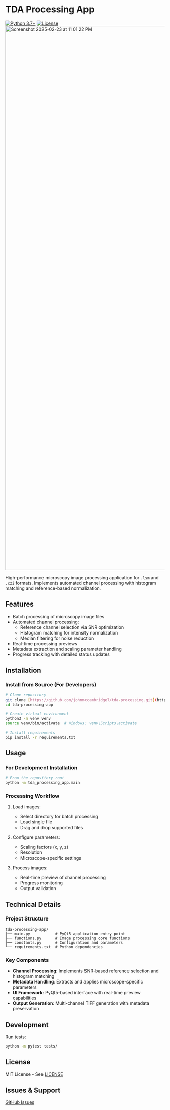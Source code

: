 
# TDA Processing App

[![Python 3.7+](https://img.shields.io/badge/python-3.7%2B-blue.svg)](https://www.python.org/downloads/)
[![License](https://img.shields.io/badge/license-MIT-green.svg)](LICENSE)
<img width="1714" alt="Screenshot 2025-02-23 at 11 01 22 PM" src="https://github.com/user-attachments/assets/a934d90e-e85b-4e11-811b-a74b07232974" />

High-performance microscopy image processing application for `.lsm` and `.czi` formats. Implements automated channel processing with histogram matching and reference-based normalization.

## Features

- Batch processing of microscopy image files
- Automated channel processing:
  - Reference channel selection via SNR optimization
  - Histogram matching for intensity normalization
  - Median filtering for noise reduction
- Real-time processing previews
- Metadata extraction and scaling parameter handling
- Progress tracking with detailed status updates

## Installation

### Install from Source (For Developers)
```bash
# Clone repository
git clone [https://github.com/johnmccambridge7/tda-processing.git](https://github.com/johnmccambridge7/tda-processing.git)
cd tda-processing-app

# Create virtual environment
python3 -m venv venv
source venv/bin/activate  # Windows: venv\Scripts\activate

# Install requirements
pip install -r requirements.txt
```

## Usage

### For Development Installation
```bash
# From the repository root
python -m tda_processing_app.main
```

### Processing Workflow

1. Load images:
   - Select directory for batch processing
   - Load single file
   - Drag and drop supported files

2. Configure parameters:
   - Scaling factors (x, y, z)
   - Resolution
   - Microscope-specific settings

3. Process images:
   - Real-time preview of channel processing
   - Progress monitoring
   - Output validation

## Technical Details

### Project Structure
```
tda-processing-app/
├── main.py           # PyQt5 application entry point
├── functions.py      # Image processing core functions
├── constants.py      # Configuration and parameters
└── requirements.txt  # Python dependencies
```

### Key Components

- **Channel Processing**: Implements SNR-based reference selection and histogram matching
- **Metadata Handling**: Extracts and applies microscope-specific parameters
- **UI Framework**: PyQt5-based interface with real-time preview capabilities
- **Output Generation**: Multi-channel TIFF generation with metadata preservation

## Development

Run tests:
```bash
python -m pytest tests/
```

## License

MIT License - See [LICENSE](LICENSE)

## Issues & Support

[GitHub Issues](https://github.com/johnmccambridge7/tda-processing-app/issues)
